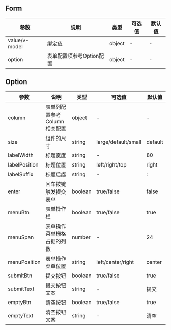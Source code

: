 ## Form

| 参数            | 说明              | 类型     | 可选值 | 默认值 |
| ------------- | --------------- | ------ | --- | --- |
| value/v-model | 绑定值             | object | -   | -   |
| option        | 表单配置项参考Option配置 | object | -   | -   |

## Option

| 参数            | 说明                | 类型      | 可选值                 | 默认值     |
| ------------- | ----------------- | ------- | ------------------- | ------- |
| column        | 表单列配置参考Column相关配置 | object  | -                   | -       |
| size          | 组件的尺寸             | string  | large/default/small | default |
| labelWidth    | 标题宽度              | string  | -                   | 80      |
| labelPosition | 标题位置              | string  | left/right/top      | right   |
| labelSuffix   | 标题后缀              | string  | -                   | :       |
| enter         | 回车按键触发提交表单        | boolean | true/false          | false   |
| menuBtn       | 表单操作栏             | boolean | true/false          | true    |
| menuSpan      | 表单操作菜单栅格占据的列数     | number  | -                   | 24      |
| menuPosition  | 表单操作菜单位置          | string  | left/center/right   | center  |
| submitBtn     | 提交按钮              | boolean | true/false          | true    |
| submitText    | 提交按钮文案            | string  | -                   | 提交      |
| emptyBtn      | 清空按钮              | boolean | true/false          | true    |
| emptyText     | 清空按钮文案            | string  | -                   | 清空      |
